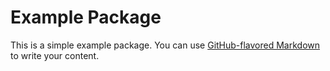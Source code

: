 # Example Package

This is a simple example package. You can use
[GitHub-flavored Markdown](https://guides.github.com/features/mastering-markdown/)
to write your content.

